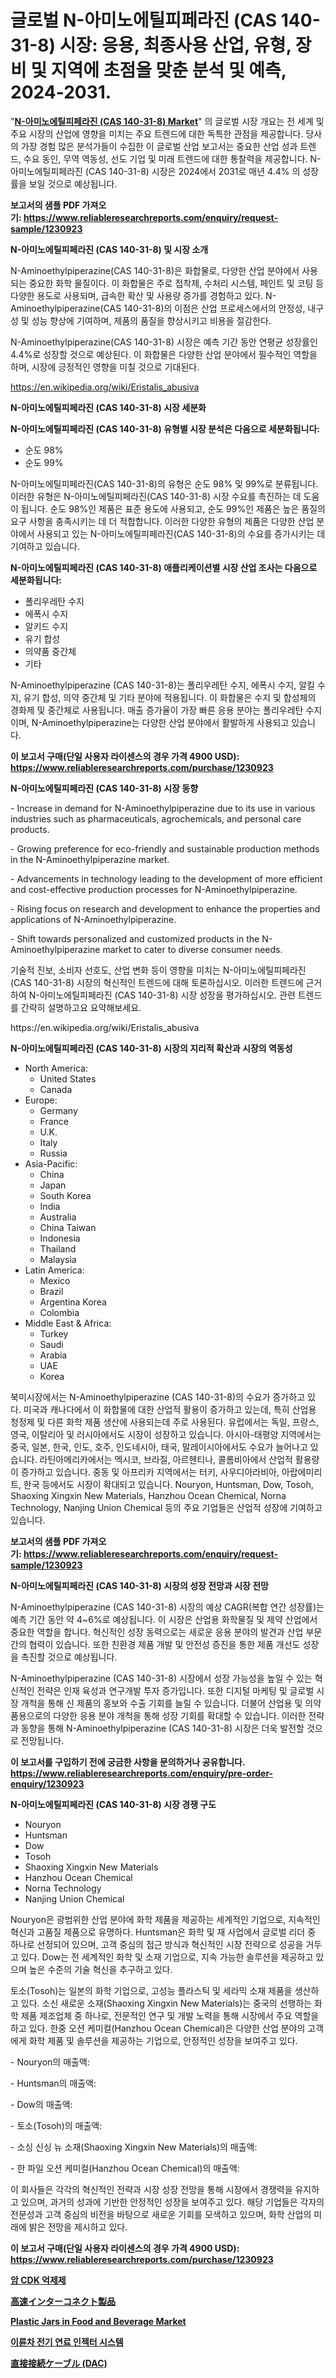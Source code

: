 <p><h1>글로벌 N-아미노에틸피페라진 (CAS 140-31-8) 시장: 응용, 최종사용 산업, 유형, 장비 및 지역에 초점을 맞춘 분석 및 예측, 2024-2031.</h1></p><p>"<strong><a href="https://www.reliableresearchreports.com/n-aminoethylpiperazine-cas-140-31-8--r1230923">N-아미노에틸피페라진 (CAS 140-31-8) Market</a></strong>" 의 글로벌 시장 개요는 전 세계 및 주요 시장의 산업에 영향을 미치는 주요 트렌드에 대한 독특한 관점을 제공합니다. 당사의 가장 경험 많은 분석가들이 수집한 이 글로벌 산업 보고서는 중요한 산업 성과 트렌드, 수요 동인, 무역 역동성, 선도 기업 및 미래 트렌드에 대한 통찰력을 제공합니다. N-아미노에틸피페라진 (CAS 140-31-8) 시장은 2024에서 2031로 매년 4.4% 의 성장률을 보일 것으로 예상됩니다.</p>
<p><strong>보고서의 샘플 PDF 가져오기:&nbsp;<a href="https://www.reliableresearchreports.com/enquiry/request-sample/1230923">https://www.reliableresearchreports.com/enquiry/request-sample/1230923</a></strong></p>
<p><strong>N-아미노에틸피페라진 (CAS 140-31-8) 및 시장 소개</strong></p>
<p><p>N-Aminoethylpiperazine(CAS 140-31-8)은 화합물로, 다양한 산업 분야에서 사용되는 중요한 화학 물질이다. 이 화합물은 주로 접착제, 수처리 시스템, 페인트 및 코팅 등 다양한 용도로 사용되며, 급속한 확산 및 사용량 증가를 경험하고 있다. N-Aminoethylpiperazine(CAS 140-31-8)의 이점은 산업 프로세스에서의 안정성, 내구성 및 성능 향상에 기여하며, 제품의 품질을 향상시키고 비용을 절감한다.</p><p>N-Aminoethylpiperazine(CAS 140-31-8) 시장은 예측 기간 동안 연평균 성장률인 4.4%로 성장할 것으로 예상된다. 이 화합물은 다양한 산업 분야에서 필수적인 역할을 하며, 시장에 긍정적인 영향을 미칠 것으로 기대된다.</p></p>
<p><a href="https://en.wikipedia.org/wiki/Eristalis_abusiva">https://en.wikipedia.org/wiki/Eristalis_abusiva</a></p>
<p><strong>N-아미노에틸피페라진 (CAS 140-31-8) 시장 세분화</strong></p>
<p><strong>N-아미노에틸피페라진 (CAS 140-31-8) 유형별 시장 분석은 다음으로 세분화됩니다:</strong></p>
<p><ul><li>순도 98%</li><li>순도 99%</li></ul></p>
<p><p>N-아미노에틸피페라진(CAS 140-31-8)의 유형은 순도 98% 및 99%로 분류됩니다. 이러한 유형은 N-아미노에틸피페라진(CAS 140-31-8) 시장 수요를 촉진하는 데 도움이 됩니다. 순도 98%인 제품은 표준 용도에 사용되고, 순도 99%인 제품은 높은 품질의 요구 사항을 충족시키는 데 더 적합합니다. 이러한 다양한 유형의 제품은 다양한 산업 분야에서 사용되고 있는 N-아미노에틸피페라진(CAS 140-31-8)의 수요를 증가시키는 데 기여하고 있습니다.</p></p>
<p><strong>N-아미노에틸피페라진 (CAS 140-31-8) 애플리케이션별 시장 산업 조사는 다음으로 세분화됩니다:</strong></p>
<p><ul><li>폴리우레탄 수지</li><li>에폭시 수지</li><li>알키드 수지</li><li>유기 합성</li><li>의약품 중간체</li><li>기타</li></ul></p>
<p><p>N-Aminoethylpiperazine (CAS 140-31-8)는 폴리우레탄 수지, 에폭시 수지, 알킬 수지, 유기 합성, 의약 중간체 및 기타 분야에 적용됩니다. 이 화합물은 수지 및 합성체의 경화제 및 중간체로 사용됩니다. 매출 증가율이 가장 빠른 응용 분야는 폴리우레탄 수지이며, N-Aminoethylpiperazine는 다양한 산업 분야에서 활발하게 사용되고 있습니다.</p></p>
<p><strong>이 보고서 구매(단일 사용자 라이센스의 경우 가격 4900 USD): <a href="https://www.reliableresearchreports.com/purchase/1230923">https://www.reliableresearchreports.com/purchase/1230923</a></strong></p>
<p><strong>N-아미노에틸피페라진 (CAS 140-31-8) 시장 동향</strong></p>
<p><p>- Increase in demand for N-Aminoethylpiperazine due to its use in various industries such as pharmaceuticals, agrochemicals, and personal care products.</p><p>- Growing preference for eco-friendly and sustainable production methods in the N-Aminoethylpiperazine market.</p><p>- Advancements in technology leading to the development of more efficient and cost-effective production processes for N-Aminoethylpiperazine.</p><p>- Rising focus on research and development to enhance the properties and applications of N-Aminoethylpiperazine.</p><p>- Shift towards personalized and customized products in the N-Aminoethylpiperazine market to cater to diverse consumer needs.</p><p>기술적 진보, 소비자 선호도, 산업 변화 등이 영향을 미치는 N-아미노에틸피페라진 (CAS 140-31-8) 시장의 혁신적인 트렌드에 대해 토론하십시오. 이러한 트렌드에 근거하여 N-아미노에틸피페라진 (CAS 140-31-8) 시장 성장을 평가하십시오. 관련 트렌드를 간략히 설명하고요 요약해보세요.</p></p>
<p>https://en.wikipedia.org/wiki/Eristalis_abusiva</p>
<p><strong>N-아미노에틸피페라진 (CAS 140-31-8) 시장의 지리적 확산과 시장의 역동성</strong></p>
<p><ul>
    <li>
        North America:
        <ul>
            <li>United States</li>
            <li>Canada</li>
        </ul>
    </li>
    <li>
        Europe:
        <ul>
            <li>Germany</li>
            <li>France</li>
            <li>U.K.</li>
            <li>Italy</li>
            <li>Russia</li>
        </ul>
    </li>
    <li>
        Asia-Pacific:
        <ul>
            <li>China</li>
            <li>Japan</li>
            <li>South Korea</li>
            <li>India</li>
            <li>Australia</li>
            <li>China Taiwan</li>
            <li>Indonesia</li>
            <li>Thailand</li>
            <li>Malaysia</li>
        </ul>
    </li>
    <li>
        Latin America:
        <ul>
            <li>Mexico</li>
            <li>Brazil</li>
            <li>Argentina Korea</li>
            <li>Colombia</li>
        </ul>
    </li>
    <li>
        Middle East & Africa:
        <ul>
            <li>Turkey</li>
            <li>Saudi</li>
            <li>Arabia</li>
            <li>UAE</li>
            <li>Korea</li>
        </ul>
    </li>
    </ul></p>
<p><p>북미시장에서는 N-Aminoethylpiperazine (CAS 140-31-8)의 수요가 증가하고 있다. 미국과 캐나다에서 이 화합물에 대한 산업적 활용이 증가하고 있는데, 특히 산업용 청정제 및 다른 화학 제품 생산에 사용되는데 주로 사용된다. 유럽에서는 독일, 프랑스, 영국, 이탈리아 및 러시아에서도 시장이 성장하고 있습니다. 아시아-태평양 지역에서는 중국, 일본, 한국, 인도, 호주, 인도네시아, 태국, 말레이시아에서도 수요가 늘어나고 있습니다. 라틴아메리카에서는 멕시코, 브라질, 아르헨티나, 콜롬비아에서 산업적 활용량이 증가하고 있습니다. 중동 및 아프리카 지역에서는 터키, 사우디아라비아, 아랍에미리트, 한국 등에서도 시장이 확대되고 있습니다. Nouryon, Huntsman, Dow, Tosoh, Shaoxing Xingxin New Materials, Hanzhou Ocean Chemical, Norna Technology, Nanjing Union Chemical 등의 주요 기업들은 산업적 성장에 기여하고 있습니다.</p></p>
<p><strong>보고서의 샘플 PDF 가져오기:&nbsp;<a href="https://www.reliableresearchreports.com/enquiry/request-sample/1230923">https://www.reliableresearchreports.com/enquiry/request-sample/1230923</a></strong></p>
<p><strong>N-아미노에틸피페라진 (CAS 140-31-8) 시장의 성장 전망과 시장 전망</strong></p>
<p><p>N-Aminoethylpiperazine (CAS 140-31-8) 시장의 예상 CAGR(복합 연간 성장률)는 예측 기간 동안 약 4~6%로 예상됩니다. 이 시장은 산업용 화학물질 및 제약 산업에서 중요한 역할을 합니다. 혁신적인 성장 동력으로는 새로운 응용 분야의 발견과 산업 부문 간의 협력이 있습니다. 또한 친환경 제품 개발 및 안전성 증진을 통한 제품 개선도 성장을 촉진할 것으로 예상됩니다.</p><p>N-Aminoethylpiperazine (CAS 140-31-8) 시장에서 성장 가능성을 높일 수 있는 혁신적인 전략은 인재 육성과 연구개발 투자 증가입니다. 또한 디지털 마케팅 및 글로벌 시장 개척을 통해 신 제품의 홍보와 수출 기회를 늘릴 수 있습니다. 더불어 산업용 및 의약품용으로의 다양한 응용 분야 개척을 통해 성장 기회를 확대할 수 있습니다. 이러한 전략과 동향을 통해 N-Aminoethylpiperazine (CAS 140-31-8) 시장은 더욱 발전할 것으로 전망됩니다.</p></p>
<p><strong>이 보고서를 구입하기 전에 궁금한 사항을 문의하거나 공유합니다. <a href="https://www.reliableresearchreports.com/enquiry/pre-order-enquiry/1230923">https://www.reliableresearchreports.com/enquiry/pre-order-enquiry/1230923</a></strong></p>
<p><strong>N-아미노에틸피페라진 (CAS 140-31-8) 시장 경쟁 구도</strong></p>
<p><ul><li>Nouryon</li><li>Huntsman</li><li>Dow</li><li>Tosoh</li><li>Shaoxing Xingxin New Materials</li><li>Hanzhou Ocean Chemical</li><li>Norna Technology</li><li>Nanjing Union Chemical</li></ul></p>
<p><p>Nouryon은 광범위한 산업 분야에 화학 제품을 제공하는 세계적인 기업으로, 지속적인 혁신과 고품질 제품으로 유명하다. Huntsman은 화학 및 재 사업에서 글로벌 리더 중 하나로 선정되어 있으며, 고객 중심의 접근 방식과 혁신적인 시장 전략으로 성공을 거두고 있다. Dow는 전 세계적인 화학 및 소재 기업으로, 지속 가능한 솔루션을 제공하고 있으며 높은 수준의 기술 혁신을 추구하고 있다.</p><p>토소(Tosoh)는 일본의 화학 기업으로, 고성능 플라스틱 및 세라믹 소재 제품을 생산하고 있다. 소신 새로운 소재(Shaoxing Xingxin New Materials)는 중국의 선행하는 화학 제품 제조업체 중 하나로, 전문적인 연구 및 개발 노력을 통해 시장에서 주요 역할을 하고 있다. 한중 오션 케미컬(Hanzhou Ocean Chemical)은 다양한 산업 분야의 고객에게 화학 제품 및 솔루션을 제공하는 기업으로, 안정적인 성장을 보여주고 있다.</p><p>- Nouryon의 매출액: </p><p>- Huntsman의 매출액: </p><p>- Dow의 매출액: </p><p>- 토소(Tosoh)의 매출액: </p><p>- 소싱 신싱 뉴 소재(Shaoxing Xingxin New Materials)의 매출액: </p><p>- 한 파일 오션 케미컬(Hanzhou Ocean Chemical)의 매출액: </p><p>이 회사들은 각각의 혁신적인 전략과 시장 성장 전망을 통해 시장에서 경쟁력을 유지하고 있으며, 과거의 성과에 기반한 안정적인 성장을 보여주고 있다. 해당 기업들은 각자의 전문성과 고객 중심의 비전을 바탕으로 새로운 기회를 모색하고 있으며, 화학 산업의 미래에 밝은 전망을 제시하고 있다.</p></p>
<p><strong>이 보고서 구매(단일 사용자 라이센스의 경우 가격 4900 USD): <a href="https://www.reliableresearchreports.com/purchase/1230923">https://www.reliableresearchreports.com/purchase/1230923</a></strong></p>
<p><strong><p><a href="https://github.com/shade463/Market-Research-Report-List-3/blob/main/9747110101376.md">암 CDK 억제제</a></p><p><a href="https://github.com/CieloStamm/Market-Research-Report-List-3/blob/main/515031681701.md">高速インターコネクト製品</a></p><p><a href="https://www.linkedin.com/pulse/global-plastic-jars-food-beverage-market-analysis-trends-b6oyc?trackingId=UiWySNT2SYKjRRT7ud45RQ%3D%3D">Plastic Jars in Food and Beverage Market</a></p><p><a href="https://github.com/FelipeGrrady654556/Market-Research-Report-List-3/blob/main/4135186101375.md">이륜차 전기 연료 인젝터 시스템</a></p><p><a href="https://github.com/nemesis2824/Market-Research-Report-List-3/blob/main/353366181700.md">直接接続ケーブル (DAC)</a></p></strong></p>
<p></p>